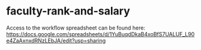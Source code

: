 # faculty-rank-and-salary

Access to the workflow spreadsheet can be found here: 
https://docs.google.com/spreadsheets/d/1YuBuqdDkaB4xoBfS7UALUF_L90e4ZaAxnxdRNzLEbJA/edit?usp=sharing
